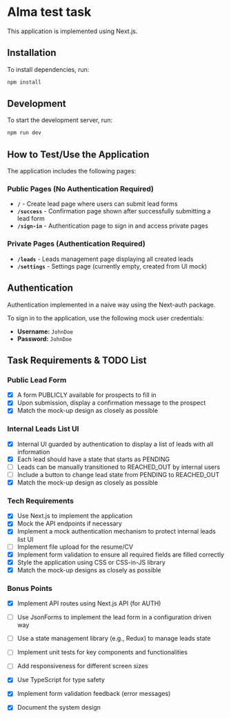 # Alma test task

This application is implemented using Next.js.

## Installation

To install dependencies, run:
```bash
npm install
```

## Development

To start the development server, run:
```bash
npm run dev
```

## How to Test/Use the Application

The application includes the following pages:

### Public Pages (No Authentication Required)
- **`/`** - Create lead page where users can submit lead forms
- **`/success`** - Confirmation page shown after successfully submitting a lead form
- **`/sign-in`** - Authentication page to sign in and access private pages

### Private Pages (Authentication Required)
- **`/leads`** - Leads management page displaying all created leads
- **`/settings`** - Settings page (currently empty, created from UI mock)

## Authentication

Authentication implemented in a naive way using the Next-auth package.

To sign in to the application, use the following mock user credentials:
- **Username:** `JohnDoe`
- **Password:** `JohnDoe`

## Task Requirements & TODO List

### Public Lead Form
- [x] A form PUBLICLY available for prospects to fill in
- [x] Upon submission, display a confirmation message to the prospect
- [x] Match the mock-up design as closely as possible

### Internal Leads List UI
- [x] Internal UI guarded by authentication to display a list of leads with all information
- [x] Each lead should have a state that starts as PENDING
- [ ] Leads can be manually transitioned to REACHED_OUT by internal users
- [ ] Include a button to change lead state from PENDING to REACHED_OUT
- [x] Match the mock-up design as closely as possible

### Tech Requirements
- [x] Use Next.js to implement the application
- [x] Mock the API endpoints if necessary
- [x] Implement a mock authentication mechanism to protect internal leads list UI
- [ ] Implement file upload for the resume/CV
- [x] Implement form validation to ensure all required fields are filled correctly
- [x] Style the application using CSS or CSS-in-JS library
- [x] Match the mock-up designs as closely as possible

### Bonus Points
- [x] Implement API routes using Next.js API (for AUTH)
- [ ] Use JsonForms to implement the lead form in a configuration driven way
- [ ] Use a state management library (e.g., Redux) to manage leads state
- [ ] Implement unit tests for key components and functionalities
- [ ] Add responsiveness for different screen sizes
- [x] Use TypeScript for type safety
- [x] Implement form validation feedback (error messages)
- [x] Document the system design

